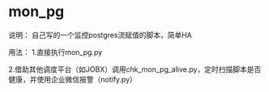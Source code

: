 # mon_pg

说明：
自己写的一个监控postgres流赋值的脚本，简单HA

用法：
1.直接执行mon_pg.py

2.借助其他调度平台（如JOBX）调用chk_mon_pg_alive.py，定时扫描脚本是否健康，并使用企业微信报警（notify.py）
